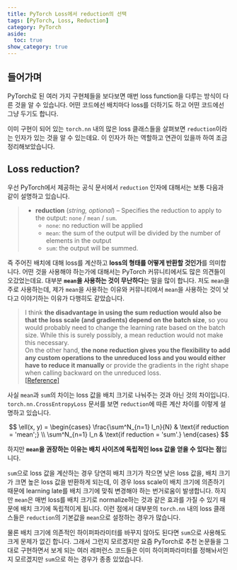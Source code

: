 ```yaml
---
title: PyTorch Loss에서 reduction의 선택
tags: [PyTorch, Loss, Reduction]
category: PyTorch
aside:
  toc: true
show_category: true
---
```



<!--more-->

## 들어가며

PyTorch로 된 여러 가지 구현체들을 보다보면 매번 loss function을 다루는 방식이 다른 것을 알 수 있습니다.
어떤 코드에선 배치마다 loss를 더하기도 하고 어떤 코드에선 그냥 두기도 합니다.

이미 구현이 되어 있는 `torch.nn` 내의 많은 loss 클래스들을 살펴보면 `reduction`이라는 인자가 있는 것을 알 수 있는데요.
이 인자가 하는 역할하고 연관이 있을까 하여 조금 정리해보았습니다.

## Loss reduction?

우선 PyTorch에서 제공하는 공식 문서에서 `reduction` 인자에 대해서는 보통 다음과 같이 설명하고 있습니다.

> -  **reduction** (*string, optional*) – Specifies the reduction to apply to the output: `none` / `mean` / `sum`.  
>	  -  `none`: no reduction will be applied  
>	  -  `mean`: the sum of the output will be divided by the number of elements in the output  
>	  -  `sum`: the output will be summed.   

즉 주어진 배치에 대해 loss를 계산하고 **loss의 형태를 어떻게 반환할 것인가**를 의미합니다.
어떤 것을 사용해야 하는가에 대해서는 PyTorch 커뮤니티에서도 많은 의견들이 오갔었는데요.
대부분 **`mean`을 사용하는 것이 무난하다**는 말을 많이 합니다.
저도 `mean`을 주로 사용하는데, 제가 `mean`을 사용하는 이유와 커뮤니티에서 `mean`을 사용하는 것이 낫다고 이야기하는 이유가 다행히도 같았습니다.

> I think **the disadvantage in using the sum reduction would also be that the loss scale (and gradients) depend on the batch size**, so you would probably need to change the learning rate based on the batch size. While this is surely possibly, a mean reduction would not make this necessary.  
> On the other hand, **the none reduction gives you the flexibility to add any custom operations to the unreduced loss and you would either have to reduce it manually** or provide the gradients in the right shape when calling backward on the unreduced loss.  
> [[Reference]](https://discuss.pytorch.org/t/loss-reduction-sum-vs-mean-when-to-use-each/115641/2)

사실 `mean`과 `sum`의 차이는 loss 값을 배치 크기로 나눠주는 것과 아닌 것의 차이입니다.
`torch.nn.CrossEntropyLoss` 문서를 보면 `reduction`에 따른 계산 차이를 이렇게 설명하고 있습니다.

$$
\ell(x, y) = 
  \begin{cases}
    \frac{\sum^N_{n=1} l_n}{N} & \text{if reduction = 'mean';} \\
    \sum^N_{n=1} l_n & \text{if reduction = 'sum'.}
  \end{cases}
$$

하지만 **`mean`을 권장하는 이유는 배치 사이즈에 독립적인 loss 값을 얻을 수 있다는 점**입니다.

`sum`으로 loss 값을 계산하는 경우 당연히 배치 크기가 작으면 낮은 loss 값을, 배치 크기가 크면 높은 loss 값을 반환하게 되는데, 
이 경우 loss scale이 배치 크기에 의존하기 때문에 learning late를 배치 크기에 맞춰 변경해야 하는 번거로움이 발생합니다.
하지만 `mean`은 매번 loss를 배치 크기로 normalize하는 것과 같은 효과를 가질 수 있기 때문에 배치 크기에 독립적이게 됩니다.
이런 점에서 대부분의 `torch.nn` 내의 loss 클래스들은 `reduction`의 기본값을 `mean`으로 설정하는 경우가 많습니다.

물론 배치 크기에 의존적인 하이퍼파라미터를 바꾸지 않아도 된다면 `sum`으로 사용해도 크게 문제가 없긴 합니다.
그래서 그런지 모르겠지만 요즘 PyTorch로 추천 논문들을 그대로 구현하면서 보게 되는 여러 레퍼런스 코드들은
이미 하이퍼파라미터를 정해놔서인지 모르겠지만 `sum`으로 하는 경우가 종종 있었습니다.